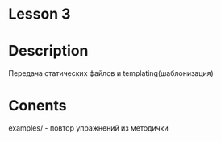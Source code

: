 # Lesson 3

# Description
Передача статических файлов и templating(шаблонизация)

# Conents
examples/ - повтор упражнений из методички
